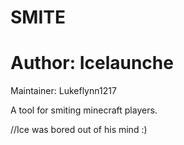 SMITE
=====

Author: Icelaunche
=
Maintainer: Lukeflynn1217

A tool for smiting minecraft players.

//Ice was bored out of his mind :)
